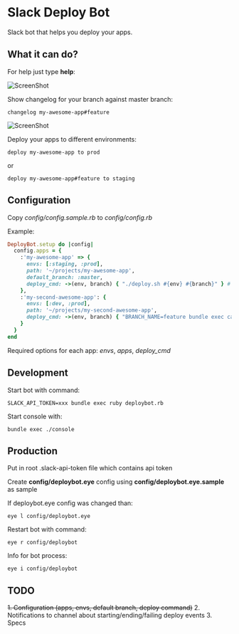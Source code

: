 # Slack Deploy Bot

Slack bot that helps you deploy your apps.

## What it can do?

For help just type **help**:

![ScreenShot](https://raw.github.com/accessd/slack-deploy-bot/master/images/help-command.png)

Show changelog for your branch against master branch:

    changelog my-awesome-app#feature

![ScreenShot](https://raw.github.com/accessd/slack-deploy-bot/master/images/changelog-command.png)

Deploy your apps to different environments:

    deploy my-awesome-app to prod

or

    deploy my-awesome-app#feature to staging

## Configuration

Copy *config/config.sample.rb* to *config/config.rb*

Example:

```ruby
DeployBot.setup do |config|
  config.apps = {
    :'my-awesome-app' => {
      envs: [:staging, :prod],
      path: '~/projects/my-awesome-app',
      default_branch: :master,
      deploy_cmd: ->(env, branch) { "./deploy.sh #{env} #{branch}" } # deploy with Ansible for example
    },
    :'my-second-awesome-app': {
      envs: [:dev, :prod],
      path: '~/projects/my-second-awesome-app',
      deploy_cmd: ->(env, branch) { "BRANCH_NAME=feature bundle exec cap #{env} deploy" } # deploy with Capistrano
    }
  }
end
```

Required options for each app: *envs*, *apps*, *deploy_cmd*

## Development

Start bot with command:

    SLACK_API_TOKEN=xxx bundle exec ruby deploybot.rb

Start console with:

    bundle exec ./console

## Production

Put in root .slack-api-token file which contains api token

Create **config/deploybot.eye** config using **config/deploybot.eye.sample** as sample

If deploybot.eye config was changed than:

    eye l config/deploybot.eye

Restart bot with command:

    eye r config/deploybot

Info for bot process:

    eye i config/deploybot

## TODO

~~1. Configuration (apps, envs, default branch, deploy command)~~
2. Notifications to channel about starting/ending/failing deploy events
3. Specs

